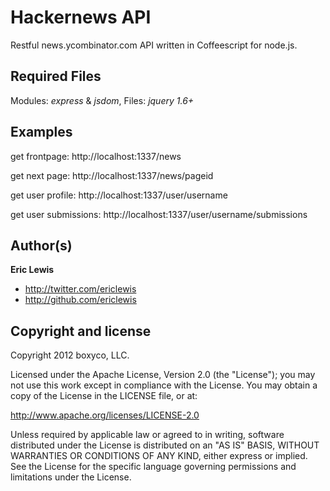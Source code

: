 # Hackernews API

Restful news.ycombinator.com API written in Coffeescript for node.js.

## Required Files
Modules: *express* & *jsdom*, Files: *jquery 1.6+*

## Examples
get frontpage: http://localhost:1337/news

get next page: http://localhost:1337/news/pageid

get user profile: http://localhost:1337/user/username

get user submissions: http://localhost:1337/user/username/submissions

## Author(s)

**Eric Lewis**

+ http://twitter.com/ericlewis
+ http://github.com/ericlewis

## Copyright and license
Copyright 2012 boxyco, LLC.

Licensed under the Apache License, Version 2.0 (the "License"); you may not use this work except in compliance with the License. You may obtain a copy of the License in the LICENSE file, or at:

http://www.apache.org/licenses/LICENSE-2.0

Unless required by applicable law or agreed to in writing, software distributed under the License is distributed on an "AS IS" BASIS, WITHOUT WARRANTIES OR CONDITIONS OF ANY KIND, either express or implied. See the License for the specific language governing permissions and limitations under the License.